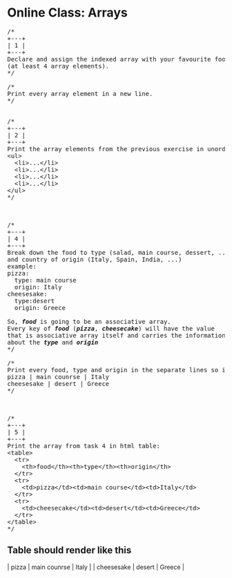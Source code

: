 # Online Class: Arrays

<pre>
/*
+---+
| 1 |
+---+
Declare and assign the indexed array with your favourite food 
(at least 4 array elements).
*/

/*
Print every array element in a new line.
*/


/*
+---+
| 2 |
+---+
Print the array elements from the previous exercise in unordered list.
&lt;ul&gt;
  &lt;li&gt;...&lt;/li&gt;
  &lt;li&gt;...&lt;/li&gt;
  &lt;li&gt;...&lt;/li&gt;
  &lt;li&gt;...&lt;/li&gt;
&lt;/ul&gt;
*/



/*
+---+
| 4 |
+---+
Break down the food to type (salad, main course, dessert, ...) 
and country of origin (Italy, Spain, India, ...)
example:
pizza:
  type: main course
  origin: Italy
cheesesake: 
  type:desert
  origin: Greece
  
So, <em><strong>food</strong></em> is going to be an associative array. 
Every key of <em><strong>food</strong></em> (<em><strong>pizza</strong></em>, <em><strong>cheesecake</strong></em>) will have the value
that is associative array itself and carries the information 
about the <em><strong>type</strong></em> and <em><strong>origin</strong></em>
*/

/*
Print every food, type and origin in the separate lines so it renders like this:
pizza | main counrse | Italy
cheesesake | desert | Greece
*/



/*
+---+
| 5 |
+---+
Print the array from task 4 in html table:
&lt;table&gt;
  &lt;tr>
    &lt;th&gt;food&lt;/th&gt;&lt;th&gt;type&lt;/th&gt;&lt;th&gt;origin&lt;/th&gt;
  &lt;/tr&gt;
  &lt;tr&gt;
    &lt;td&gt;pizza&lt;/td&gt;&lt;td&gt;main course&lt;/td&gt;&lt;td&gt;Italy&lt;/td&gt;
  &lt;/tr&gt;
  &lt;tr&gt;
    &lt;td&gt;cheesecake&lt;/td&gt;&lt;td&gt;desert&lt;/td&gt;&lt;td&gt;Greece&lt;/td&gt;
  &lt;/tr&gt;
&lt;/table&gt;
*/
</pre>

## Table should render like this
| pizza | main counrse | Italy |
| cheesesake | desert | Greece |

